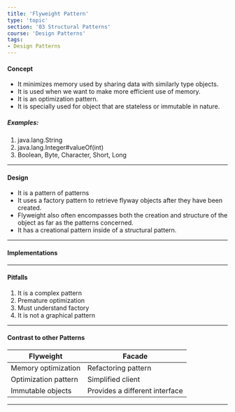 ```yaml
---
title: 'Flyweight Pattern'
type: 'topic'
section: '03 Structural Patterns'
course: 'Design Patterns'
tags:
- Design Patterns
---
```

#### Concept
- It minimizes memory used by sharing data with similarly type objects.
- It is used when we want to make more efficient use of memory.
- It is an optimization pattern.
- It is specially used for object that are stateless or immutable in nature.

##### Examples:
1. java.lang.String
2. java.lang.Integer#valueOf(int)
3. Boolean, Byte, Character, Short, Long

---
#### Design
- It is a pattern of patterns
- It uses a factory pattern to retrieve flyway objects after they have been created.
- Flyweight also often encompasses both the creation and structure of the object as far as the patterns concerned.
- It has a creational pattern inside of a structural pattern.

---
#### Implementations

---
#### Pitfalls
1. It is a complex pattern
2. Premature optimization
3. Must understand factory
4. It is not a graphical pattern

---
#### Contrast to other Patterns

|Flyweight   |Facade   |
|---|---|
|Memory optimization   |Refactoring pattern   |
|Optimization pattern   |Simplified client   |
|Immutable objects   |Provides a different interface   |

---